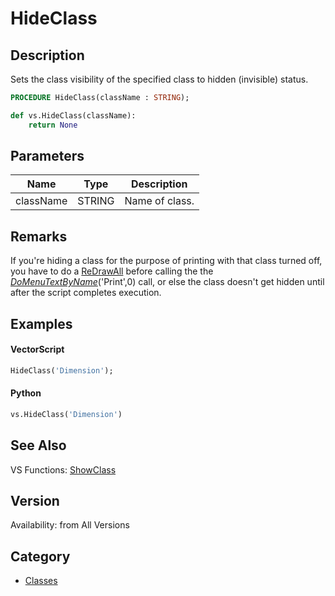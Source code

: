 # HideClass

## Description
Sets the class visibility of the specified class to hidden (invisible) status.

```pascal
PROCEDURE HideClass(className : STRING);
```

```python
def vs.HideClass(className):
    return None
```

## Parameters
|Name|Type|Description|
|---|---|---|
|className|STRING|Name of class.|

## Remarks
If you're hiding a class for the purpose of printing with that class turned off, you have to do a [ReDrawAll](ReDrawAll.md) before calling the the *[DoMenuTextByName](DoMenuTextByName.md)*('Print',0) call, or else the class doesn't get hidden until after the script completes execution.

## Examples
#### VectorScript ####
```pascal
HideClass('Dimension');
```
#### Python ####
```python
vs.HideClass('Dimension')
```

## See Also
VS Functions:
[ShowClass](ShowClass.md)

## Version
Availability: from All Versions

## Category
* [Classes](../Categories/Classes.md)
